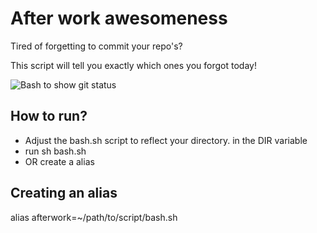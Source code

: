 # After work awesomeness

Tired of forgetting to commit your repo's?

This script will tell you exactly which ones you forgot today!

![Bash to show git status](https://cdn.hashnode.com/res/hashnode/image/upload/v1599057388844/lcfwdiwUE.gif)

## How to run?

- Adjust the bash.sh script to reflect your directory. in the DIR variable
- run sh bash.sh
- OR create a alias 

## Creating an alias

alias afterwork=~/path/to/script/bash.sh